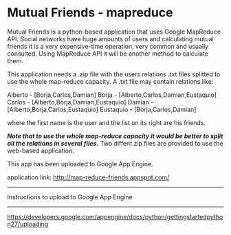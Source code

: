 Mutual Friends - mapreduce
==========================

Mutual Friends is a python-based application that uses Google MapReduce API. Social networks have huge amounts of users and calculating mutual friends it is a very expensive-time operation, very common and usually consulted. 
Using MapReduce API it will be another method to calculate them.

This application needs a .zip file with the users relations .txt files splitted to use the whole map-reduce capacity.
A .txt file may contain relations like:

Alberto - [Borja,Carlos,Damian]
Borja - [Alberto,Carlos,Damian,Eustaquio]
Carlos - [Alberto,Borja,Damian,Eustaquio]
Damian - [Alberto,Borja,Carlos,Eustaquio]
Eustaquio - [Borja,Carlos,Damian]

where the first name is the user and the list on its right are his friends. 

***Note that to use the whole map-reduce capacity it would be better to split all the relations in several files.***
Two diffent zip files are provided to use the web-based application.

This app has been uploaded to Google App Engine.

application link: http://map-reduce-friends.appspot.com/

*******************************************
Instructions to upload to Google App Engine
*******************************************
https://developers.google.com/appengine/docs/python/gettingstartedpython27/uploading
